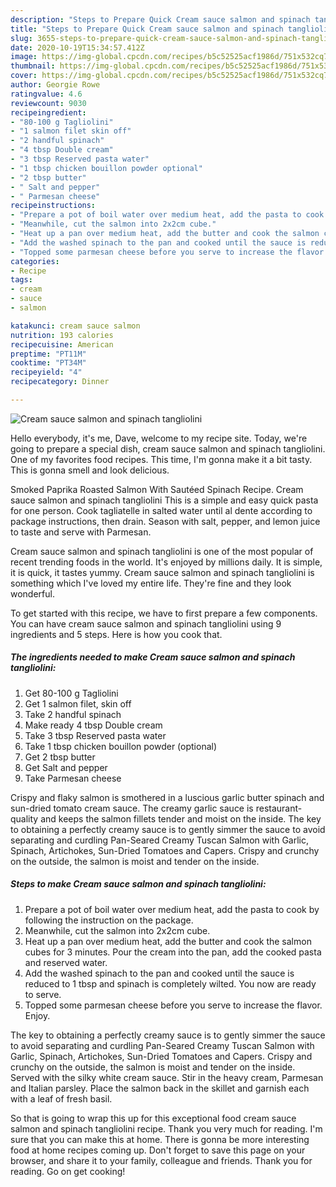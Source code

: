 ```yaml
---
description: "Steps to Prepare Quick Cream sauce salmon and spinach tangliolini"
title: "Steps to Prepare Quick Cream sauce salmon and spinach tangliolini"
slug: 3655-steps-to-prepare-quick-cream-sauce-salmon-and-spinach-tangliolini
date: 2020-10-19T15:34:57.412Z
image: https://img-global.cpcdn.com/recipes/b5c52525acf1986d/751x532cq70/cream-sauce-salmon-and-spinach-tangliolini-recipe-main-photo.jpg
thumbnail: https://img-global.cpcdn.com/recipes/b5c52525acf1986d/751x532cq70/cream-sauce-salmon-and-spinach-tangliolini-recipe-main-photo.jpg
cover: https://img-global.cpcdn.com/recipes/b5c52525acf1986d/751x532cq70/cream-sauce-salmon-and-spinach-tangliolini-recipe-main-photo.jpg
author: Georgie Rowe
ratingvalue: 4.6
reviewcount: 9030
recipeingredient:
- "80-100 g Tagliolini"
- "1 salmon filet skin off"
- "2 handful spinach"
- "4 tbsp Double cream"
- "3 tbsp Reserved pasta water"
- "1 tbsp chicken bouillon powder optional"
- "2 tbsp butter"
- " Salt and pepper"
- " Parmesan cheese"
recipeinstructions:
- "Prepare a pot of boil water over medium heat, add the pasta to cook by following the instruction on the package."
- "Meanwhile, cut the salmon into 2x2cm cube."
- "Heat up a pan over medium heat, add the butter and cook the salmon cubes for 3 minutes. Pour the cream into the pan, add the cooked pasta and reserved water."
- "Add the washed spinach to the pan and cooked until the sauce is reduced to 1 tbsp and spinach is completely wilted. You now are ready to serve."
- "Topped some parmesan cheese before you serve to increase the flavor. Enjoy."
categories:
- Recipe
tags:
- cream
- sauce
- salmon

katakunci: cream sauce salmon 
nutrition: 193 calories
recipecuisine: American
preptime: "PT11M"
cooktime: "PT34M"
recipeyield: "4"
recipecategory: Dinner

---
```



![Cream sauce salmon and spinach tangliolini](https://img-global.cpcdn.com/recipes/b5c52525acf1986d/751x532cq70/cream-sauce-salmon-and-spinach-tangliolini-recipe-main-photo.jpg)

Hello everybody, it's me, Dave, welcome to my recipe site. Today, we're going to prepare a special dish, cream sauce salmon and spinach tangliolini. One of my favorites food recipes. This time, I'm gonna make it a bit tasty. This is gonna smell and look delicious.

Smoked Paprika Roasted Salmon With Sautéed Spinach Recipe. Cream sauce salmon and spinach tangliolini This is a simple and easy quick pasta for one person. Cook tagliatelle in salted water until al dente according to package instructions, then drain. Season with salt, pepper, and lemon juice to taste and serve with Parmesan.

Cream sauce salmon and spinach tangliolini is one of the most popular of recent trending foods in the world. It's enjoyed by millions daily. It is simple, it is quick, it tastes yummy. Cream sauce salmon and spinach tangliolini is something which I've loved my entire life. They're fine and they look wonderful.


To get started with this recipe, we have to first prepare a few components. You can have cream sauce salmon and spinach tangliolini using 9 ingredients and 5 steps. Here is how you cook that.

<!--inarticleads1-->

##### The ingredients needed to make Cream sauce salmon and spinach tangliolini:

1. Get 80-100 g Tagliolini
1. Get 1 salmon filet, skin off
1. Take 2 handful spinach
1. Make ready 4 tbsp Double cream
1. Take 3 tbsp Reserved pasta water
1. Take 1 tbsp chicken bouillon powder (optional)
1. Get 2 tbsp butter
1. Get  Salt and pepper
1. Take  Parmesan cheese


Crispy and flaky salmon is smothered in a luscious garlic butter spinach and sun-dried tomato cream sauce. The creamy garlic sauce is restaurant-quality and keeps the salmon fillets tender and moist on the inside. The key to obtaining a perfectly creamy sauce is to gently simmer the sauce to avoid separating and curdling Pan-Seared Creamy Tuscan Salmon with Garlic, Spinach, Artichokes, Sun-Dried Tomatoes and Capers. Crispy and crunchy on the outside, the salmon is moist and tender on the inside. 

<!--inarticleads2-->

##### Steps to make Cream sauce salmon and spinach tangliolini:

1. Prepare a pot of boil water over medium heat, add the pasta to cook by following the instruction on the package.
1. Meanwhile, cut the salmon into 2x2cm cube.
1. Heat up a pan over medium heat, add the butter and cook the salmon cubes for 3 minutes. Pour the cream into the pan, add the cooked pasta and reserved water.
1. Add the washed spinach to the pan and cooked until the sauce is reduced to 1 tbsp and spinach is completely wilted. You now are ready to serve.
1. Topped some parmesan cheese before you serve to increase the flavor. Enjoy.


The key to obtaining a perfectly creamy sauce is to gently simmer the sauce to avoid separating and curdling Pan-Seared Creamy Tuscan Salmon with Garlic, Spinach, Artichokes, Sun-Dried Tomatoes and Capers. Crispy and crunchy on the outside, the salmon is moist and tender on the inside. Served with the silky white cream sauce. Stir in the heavy cream, Parmesan and Italian parsley. Place the salmon back in the skillet and garnish each with a leaf of fresh basil. 

So that is going to wrap this up for this exceptional food cream sauce salmon and spinach tangliolini recipe. Thank you very much for reading. I'm sure that you can make this at home. There is gonna be more interesting food at home recipes coming up. Don't forget to save this page on your browser, and share it to your family, colleague and friends. Thank you for reading. Go on get cooking!
